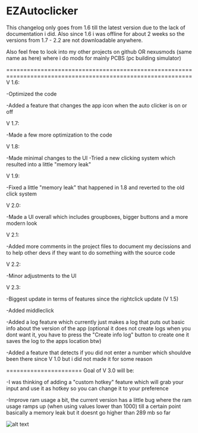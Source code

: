 # EZAutoclicker
This changelog only goes from 1.6 till the latest version due to the lack of documentation i did.
Also since 1.6 i was offline for about 2 weeks so the versions from 1.7 - 2.2 are not downloadable anywhere.

Also feel free to look into my other projects on github OR nexusmods (same name as here) where i do mods for mainly PCBS (pc building simulator)

============================================================================================================
V 1.6:

-Optimized the code

-Added a feature that changes the app icon when the auto clicker is on or off

V 1.7:

-Made a few more optimization to the code

V 1.8:

-Made minimal changes to the UI
-Tried a new clicking system which resulted into a little "memory leak"

V 1.9:

-Fixed a little "memory leak" that happened in 1.8 and reverted to the old click system

V 2.0:

-Made a UI overall which includes groupboxes, bigger buttons and a more modern look

V 2.1:

-Added more comments in the project files to document my decissions and to help other devs if they want to do something with the source code

V 2.2:

-Minor adjustments to the UI

V 2.3:

-Biggest update in terms of features since the rightclick update (V 1.5)

-Added middleclick 

-Added a log feature which currently just makes a log that puts out basic info about the version of the app 
(optional it does not create logs when you dont want it, you have to press the "Create info log" button to create one it saves the log to the apps location btw)

-Added a feature that detects if you did not enter a number which shouldve been there since V 1.0 but i did not made it for some reason

======================
Goal of V 3.0 will be:

-I was thinking of adding a "custom hotkey" feature which will grab your input and use it as hotkey so you can change it to your preference

-Improve ram usage a bit, the current version has a little bug where the ram usage ramps up (when using values lower than 1000) till a certain point basically a memory leak 
but it doesnt go higher than 289 mb so far

![alt text](https://ibb.co/BwdLFRZ)


